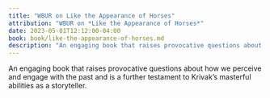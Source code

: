 ```yaml
---
title: "WBUR on Like the Appearance of Horses"
attribution: "WBUR on *Like the Appearance of Horses*"
date: 2023-05-01T12:12:00-04:00
book: book/like-the-appearance-of-horses.md
description: "An engaging book that raises provocative questions about how we perceive and engage with the past and is a further testament to Krivak’s masterful abilities as a storyteller."
---
```

An engaging book that raises provocative questions about how we perceive and engage with the past and is a further testament to Krivak’s masterful abilities as a storyteller.